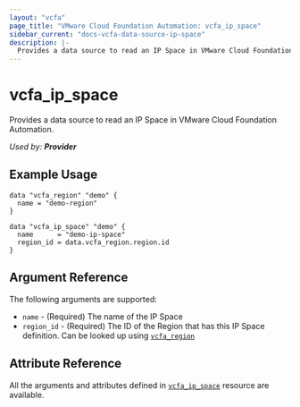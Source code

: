 ```yaml
---
layout: "vcfa"
page_title: "VMware Cloud Foundation Automation: vcfa_ip_space"
sidebar_current: "docs-vcfa-data-source-ip-space"
description: |-
  Provides a data source to read an IP Space in VMware Cloud Foundation Automation.
---
```


# vcfa\_ip\_space

Provides a data source to read an IP Space in VMware Cloud Foundation Automation.

_Used by: **Provider**_

## Example Usage

```hcl
data "vcfa_region" "demo" {
  name = "demo-region"
}

data "vcfa_ip_space" "demo" {
  name      = "demo-ip-space"
  region_id = data.vcfa_region.region.id
}
```

## Argument Reference

The following arguments are supported:

* `name` - (Required) The name of the IP Space
* `region_id` - (Required) The ID of the Region that has this IP Space definition. Can be looked up using
  [`vcfa_region`](/providers/vmware/vcfa/latest/docs/data-sources/region)

## Attribute Reference

All the arguments and attributes defined in
[`vcfa_ip_space`](/providers/vmware/vcfa/latest/docs/resources/ip_space) resource are available.
